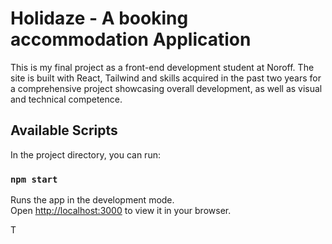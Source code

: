 # Holidaze - A booking accommodation Application

This is my final project as a front-end development student at Noroff. The site is built with React, Tailwind and skills acquired in the past two years for a comprehensive project showcasing overall development, as well as visual and technical competence.

## Available Scripts

In the project directory, you can run:

### `npm start`

Runs the app in the development mode.\
Open [http://localhost:3000](http://localhost:3000) to view it in your browser.

T

